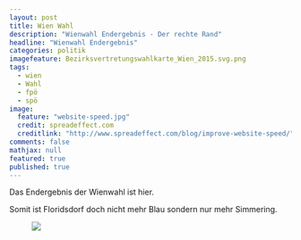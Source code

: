 ```yaml
---
layout: post
title: Wien Wahl
description: "Wienwahl Endergebnis - Der rechte Rand"
headline: "Wienwahl Endergebnis"
categories: politik
imagefeature: Bezirksvertretungswahlkarte_Wien_2015.svg.png
tags:
  - wien
  - Wahl
  - fpö
  - spö
image:
  feature: "website-speed.jpg"
  credit: spreadeffect.com
  creditlink: "http://www.spreadeffect.com/blog/improve-website-speed/"
comments: false
mathjax: null
featured: true
published: true
---
```


Das Endergebnis der Wienwahl ist hier.

Somit ist Floridsdorf doch nicht mehr Blau sondern nur mehr Simmering.

<figure>
	<a href="{{ site.url }}/images/Bezirksvertretungswahlkarte_Wien_2015.svg.png"><img src="{{ site.url }}/images/Bezirksvertretungswahlkarte_Wien_2015.svg.png"></a>
</figure>
